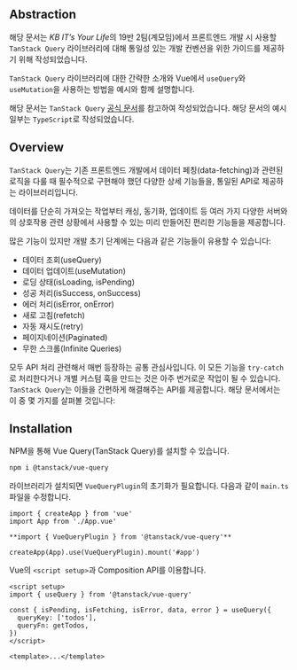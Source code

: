 ## Abstraction

해당 문서는 *KB IT’s Your Life*의 19반 2팀(계모임)에서 프론트엔드 개발 시 사용할 `TanStack Query` 라이브러리에 대해 통일성 있는 개발 컨벤션을 위한 가이드를 제공하기 위해 작성되었습니다.

`TanStack Query` 라이브러리에 대한 간략한 소개와 Vue에서 `useQuery`와 `useMutation`을 사용하는 방법을 예시와 함께 설명합니다.

해당 문서는 `TanStack Query` [공식 문서](https://tanstack.com/query/latest/docs/framework/vue/overview)를 참고하여 작성되었습니다. 해당 문서의 예시 일부는 `TypeScript`로 작성되었습니다. 

## Overview

`TanStack Query`는 기존 프론트엔드 개발에서 데이터 페칭(data-fetching)과 관련된 로직을 다룰 때 필수적으로 구현해야 했던 다양한 상세 기능들을, 통일된 API로 제공하는 라이브러리입니다.

데이터를 단순히 가져오는 작업부터 캐싱, 동기화, 업데이트 등 여러 가지 다양한 서버와의 상호작용 관련 상황에서 사용할 수 있는 미리 만들어진 편리한 기능들을 제공합니다.

많은 기능이 있지만 개발 초기 단계에는 다음과 같은 기능들이 유용할 수 있습니다:

- 데이터 조회(useQuery)
- 데이터 업데이트(useMutation)
- 로딩 상태(isLoading, isPending)
- 성공 처리(isSuccess, onSuccess)
- 에러 처리(isError, onError)
- 새로 고침(refetch)
- 자동 재시도(retry)
- 페이지네이션(Paginated)
- 무한 스크롤(Infinite Queries)

모두 API 처리 관련해서 매번 등장하는 공통 관심사입니다. 이 모든 기능을 `try-catch`로 처리한다거나 개별 커스텀 훅을 만드는 것은 아주 번거로운 작업이 될 수 있습니다. `TanStack Query`는 이들을 간편하게 해결해주는 API를 제공합니다. 해당 문서에서는 이 중 몇 가지를 살펴볼 것입니다:

## Installation

NPM을 통해 Vue Query(TanStack Query)를 설치할 수 있습니다.

```bash
npm i @tanstack/vue-query
```

라이브러리가 설치되면 `VueQueryPlugin`의 초기화가 필요합니다. 다음과 같이 `main.ts` 파일을 수정합니다.

```tsx
import { createApp } from 'vue'
import App from './App.vue'

**import { VueQueryPlugin } from '@tanstack/vue-query'**

createApp(App).use(VueQueryPlugin).mount('#app')
```

Vue의 `<script setup>`과 Composition API를 이용합니다.

```tsx
<script setup>
import { useQuery } from '@tanstack/vue-query'

const { isPending, isFetching, isError, data, error } = useQuery({
  queryKey: ['todos'],
  queryFn: getTodos,
})
</script>

<template>...</template>
```
